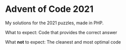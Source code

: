 # Advent of Code 2021

My solutions for the 2021 puzzles, made in PHP.

What to expect: Code that provides the correct answer

What **not** to expect: The cleanest and most optimal code
